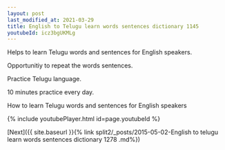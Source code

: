 ```yaml
---
layout: post
last_modified_at: 2021-03-29
title: English to Telugu learn words sentences dictionary 1145 
youtubeId: icz3bgUKMLg
---
```

 
 
Helps to learn Telugu words and sentences for English speakers.

Opportunitiy to repeat the words sentences. 

Practice Telugu language. 
 
10 minutes practice every day. 
 
How to learn Telugu words and sentences for English speakers 
 
{% include youtubePlayer.html id=page.youtubeId %}
 
 
[Next]({{ site.baseurl }}{% link  split2/_posts/2015-05-02-English to telugu learn words sentences dictionary 1278 .md%})
 
